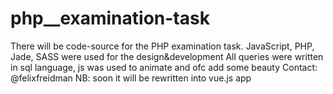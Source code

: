 # php\_\_examination-task

There will be code-source for the PHP examination task. JavaScript, PHP, Jade, SASS were used for the design&amp;development
All queries were written in sql language, js was used to animate and ofc add some beauty
Contact: @felixfreidman
NB: soon it will be rewritten into vue.js app
